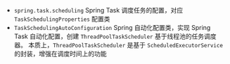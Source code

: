 - `spring.task.scheduling` Spring Task 调度任务的配置，对应 `TaskSchedulingProperties` 配置类
- `TaskSchedulingAutoConfiguration` Spring 自动化配置类，实现 Spring Task 自动化配置，创建 `ThreadPoolTaskScheduler` 基于线程池的任务调度器。
本质上，`ThreadPoolTaskScheduler` 是基于 `ScheduledExecutorService` 的封装，增强在调度时间上的功能